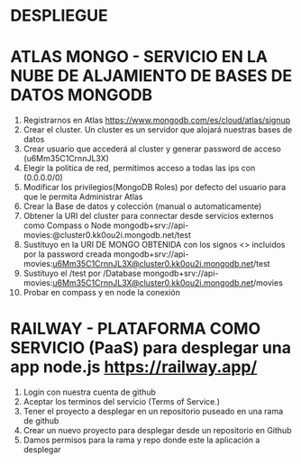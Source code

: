 # DESPLIEGUE

# ATLAS MONGO - SERVICIO EN LA NUBE DE ALJAMIENTO DE BASES DE DATOS MONGODB

1. Registrarnos en Atlas https://www.mongodb.com/es/cloud/atlas/signup
2. Crear el cluster. Un cluster es un servidor que alojará nuestras bases de datos
4. Crear usuario que accederá al cluster y generar password de acceso (u6Mm35C1CrnnJL3X)
5. Elegir la politica de red, permitimos acceso a todas las ips con (0.0.0.0/0)
5. Modificar los privilegios(MongoDB Roles) por defecto del usuario para que le permita Administrar Atlas
6. Crear la Base de datos y colección (manual o automaticamente)
7. Obtener la URI del cluster para connectar desde servicios externos como Compass o Node mongodb+srv://api-movies:<password>@cluster0.kk0ou2i.mongodb.net/test
8. Sustituyo en la URI DE MONGO OBTENIDA <password> con los signos <> incluidos por la password creada  mongodb+srv://api-movies:u6Mm35C1CrnnJL3X@cluster0.kk0ou2i.mongodb.net/test
9. Sustituyo el /test por /Database mongodb+srv://api-movies:u6Mm35C1CrnnJL3X@cluster0.kk0ou2i.mongodb.net/movies
10. Probar en compass y en node la conexión

# RAILWAY - PLATAFORMA COMO SERVICIO (PaaS) para desplegar una app node.js https://railway.app/

1. Login con nuestra cuenta de github
2. Aceptar los terminos del servicio (Terms of Service.)
3. Tener el proyecto a desplegar en un repositorio puseado en una rama de github
4. Crear un nuevo proyecto para desplegar desde un repositorio en Github
5. Damos permisos para la rama y repo donde este la aplicación a desplegar 

